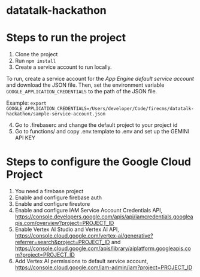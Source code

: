 # datatalk-hackathon


# Steps to run the project

1. Clone the project
2. Run `npm install`
3. Create a service account to run locally.

To run, create a service account for the *App Engine default service account* and download the JSON file. Then, set the environment variable `GOOGLE_APPLICATION_CREDENTIALS` to the path of the JSON file.

Example: `export GOOGLE_APPLICATION_CREDENTIALS=/Users/developer/Code/firecms/datatalk-hackathon/sample-service-account.json`

4. Go to .firebaserc and change the default project to your project id
5. Go to functions/ and copy .env.template to .env and set up the GEMINI API KEY


# Steps to configure the Google Cloud Project

1. You need a firebase project
2. Enable and configure firebase auth
3. Enable and configure firestore
4. Enable and configure IAM Service Account Credentials API, https://console.developers.google.com/apis/api/iamcredentials.googleapis.com/overview?project=PROJECT_ID
5. Enable Vertex AI Studio and Vertex AI API, https://console.cloud.google.com/vertex-ai/generative?referrer=search&project=PROJECT_ID and https://console.cloud.google.com/apis/library/aiplatform.googleapis.com?project=PROJECT_ID
6. Add Vertex AI permissions to default service account, https://console.cloud.google.com/iam-admin/iam?project=PROJECT_ID